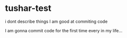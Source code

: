 # tushar-test
i dont describe things
I am good at commiting code

I am gonna commit code for the first time every in my life...

